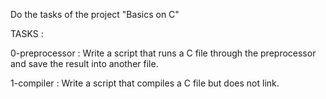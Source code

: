 Do the tasks of the project "Basics on C"

TASKS :

 0-preprocessor : Write a script that runs a C file through the preprocessor and save the result into another file.

1-compiler : Write a script that compiles a C file but does not link.
